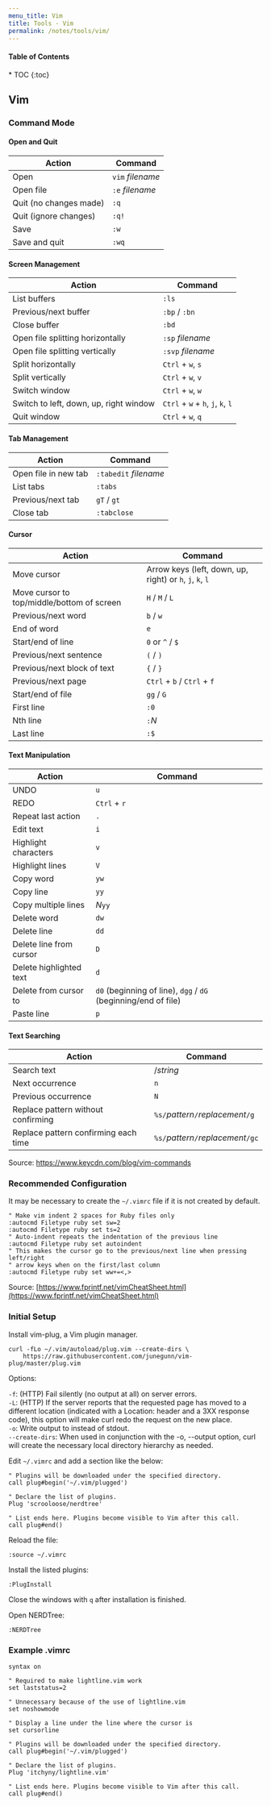 ```yaml
---
menu_title: Vim
title: Tools - Vim
permalink: /notes/tools/vim/
---
```


<h4>Table of Contents</h4>
* TOC
{:toc}

## Vim

### Command Mode

#### Open and Quit

| Action | Command |
| ------ | ------- |
| Open | `vim` *filename* |
| Open file | `:e` *filename* |
| Quit (no changes made) | `:q` |
| Quit (ignore changes) | `:q!` |
| Save | `:w` |
| Save and quit | `:wq` |

#### Screen Management

| Action | Command |
| ------ | ------- |
| List buffers | `:ls` |
| Previous/next buffer | `:bp` / `:bn` |
| Close buffer | `:bd` |
| Open file splitting horizontally | `:sp` *filename* |
| Open file splitting vertically | `:svp` *filename* |
| Split horizontally | `Ctrl` + `w`, `s` |
| Split vertically | `Ctrl` + `w`, `v` |
| Switch window | `Ctrl` + `w`, `w` |
| Switch to left, down, up, right window | `Ctrl` + `w` + `h`, `j`, `k`, `l` |
| Quit window | `Ctrl` + `w`, `q` |

#### Tab Management

| Action | Command |
| ------ | ------- |
| Open file in new tab | `:tabedit` *filename* |
| List tabs | `:tabs` |
| Previous/next tab | `gT` / `gt` |
| Close tab | `:tabclose` |

#### Cursor

| Action | Command |
| ------ | ------- |
| Move cursor | Arrow keys (left, down, up, right) or `h`, `j`, `k`, `l` |
| Move cursor to top/middle/bottom of screen | `H` / `M` / `L` |
| Previous/next word | `b` / `w` |
| End of word | `e` |
| Start/end of line | `0` or `^` / `$` |
| Previous/next sentence | `(` / `)` |
| Previous/next block of text | `{` / `}` |
| Previous/next page | `Ctrl` + `b` / `Ctrl` + `f` |
| Start/end of file | `gg` / `G` |
| First line | `:0` |
| Nth line | `:`*N* |
| Last line | `:$` |

#### Text Manipulation

| Action | Command |
| ------ | ------- |
| UNDO | `u` |
| REDO | `Ctrl` + `r` |
| Repeat last action | `.` |
| Edit text | `i` |
| Highlight characters | `v` |
| Highlight lines | `V` |
| Copy word | `yw` |
| Copy line | `yy` |
| Copy multiple lines | *N*`yy` |
| Delete word | `dw` |
| Delete line | `dd` |
| Delete line from cursor | `D` |
| Delete highlighted text | `d` |
| Delete from cursor to | `d0` (beginning of line), `dgg` / `dG` (beginning/end of file) |
| Paste line | `p` |

#### Text Searching

| Action | Command |
| ------ | ------- |
| Search text | /*string* |
| Next occurrence | `n` |
| Previous occurrence | `N` |
| Replace pattern without confirming | `%s/`*pattern*`/`*replacement*`/g` |
| Replace pattern confirming each time | `%s/`*pattern*`/`*replacement*`/gc` |

<span class="info-source">Source: <https://www.keycdn.com/blog/vim-commands></span>

### Recommended Configuration

It may be necessary to create the `~/.vimrc` file if it is not created by default.

```
" Make vim indent 2 spaces for Ruby files only
:autocmd Filetype ruby set sw=2
:autocmd Filetype ruby set ts=2
" Auto-indent repeats the indentation of the previous line
:autocmd Filetype ruby set autoindent
" This makes the cursor go to the previous/next line when pressing left/right
" arrow keys when on the first/last column
:autocmd Filetype ruby set ww+=<,>
```

<span class="info-source">Source: [https://www.fprintf.net/vimCheatSheet.html](https://www.fprintf.net/vimCheatSheet.html)</span>

### Initial Setup

Install vim-plug, a Vim plugin manager.

```
curl -fLo ~/.vim/autoload/plug.vim --create-dirs \
    https://raw.githubusercontent.com/junegunn/vim-plug/master/plug.vim
```

Options:

`-f`: (HTTP) Fail silently (no output at all) on server errors.<br>
`-L`: (HTTP) If the server reports that the requested page has moved to a different location (indicated with a Location: header and a 3XX response code), this option will make curl redo the request on the new place.<br>
`-o`: Write output to <file> instead of stdout.<br>
`--create-dirs`: When used in conjunction with the -o, --output option, curl will create the necessary local directory hierarchy as needed.<br>

Edit `~/.vimrc` and add a section like the below:

```
" Plugins will be downloaded under the specified directory.
call plug#begin('~/.vim/plugged')

" Declare the list of plugins.
Plug 'scrooloose/nerdtree'

" List ends here. Plugins become visible to Vim after this call.
call plug#end()
```

Reload the file:

```
:source ~/.vimrc
```

Install the listed plugins:

```
:PlugInstall
```

Close the windows with `q` after installation is finished.

Open NERDTree:

```
:NERDTree
```

### Example .vimrc

```
syntax on

" Required to make lightline.vim work
set laststatus=2

" Unnecessary because of the use of lightline.vim
set noshowmode

" Display a line under the line where the cursor is
set cursorline

" Plugins will be downloaded under the specified directory.
call plug#begin('~/.vim/plugged')

" Declare the list of plugins.
Plug 'itchyny/lightline.vim'

" List ends here. Plugins become visible to Vim after this call.
call plug#end()
```
